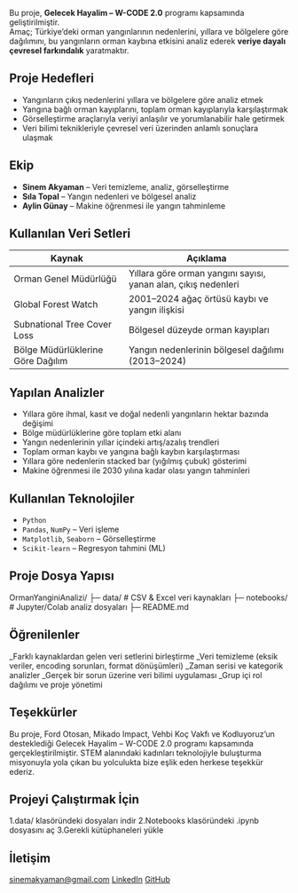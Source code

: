 
Bu proje, **Gelecek Hayalim – W-CODE 2.0** programı kapsamında geliştirilmiştir.  
Amaç; Türkiye’deki orman yangınlarının nedenlerini, yıllara ve bölgelere göre dağılımını, bu yangınların orman kaybına etkisini analiz ederek **veriye dayalı çevresel farkındalık** yaratmaktır.

## Proje Hedefleri

- Yangınların çıkış nedenlerini yıllara ve bölgelere göre analiz etmek  
- Yangına bağlı orman kayıplarını, toplam orman kayıplarıyla karşılaştırmak  
- Görselleştirme araçlarıyla veriyi anlaşılır ve yorumlanabilir hale getirmek  
- Veri bilimi teknikleriyle çevresel veri üzerinden anlamlı sonuçlara ulaşmak  

## Ekip

- **Sinem Akyaman** – Veri temizleme, analiz, görselleştirme  
- **Sıla Topal** – Yangın nedenleri ve bölgesel analiz  
- **Aylin Günay** – Makine öğrenmesi ile yangın tahminleme  

##  Kullanılan Veri Setleri

| Kaynak | Açıklama |
|--------|---------|
| Orman Genel Müdürlüğü | Yıllara göre orman yangını sayısı, yanan alan, çıkış nedenleri |
| Global Forest Watch | 2001–2024 ağaç örtüsü kaybı ve yangın ilişkisi |
| Subnational Tree Cover Loss | Bölgesel düzeyde orman kayıpları |
| Bölge Müdürlüklerine Göre Dağılım | Yangın nedenlerinin bölgesel dağılımı (2013–2024) |

## Yapılan Analizler

- Yıllara göre ihmal, kasıt ve doğal nedenli yangınların hektar bazında değişimi
- Bölge müdürlüklerine göre toplam etki alanı
- Yangın nedenlerinin yıllar içindeki artış/azalış trendleri
- Toplam orman kaybı ve yangına bağlı kaybın karşılaştırması
- Yıllara göre nedenlerin stacked bar (yığılmış çubuk) gösterimi
- Makine öğrenmesi ile 2030 yılına kadar olası yangın tahminleri

## Kullanılan Teknolojiler

- `Python`
- `Pandas`, `NumPy` – Veri işleme
- `Matplotlib`, `Seaborn` – Görselleştirme
- `Scikit-learn` – Regresyon tahmini (ML)

## Proje Dosya Yapısı

 OrmanYanginiAnalizi/
├─ data/                # CSV & Excel veri kaynakları
├─ notebooks/           # Jupyter/Colab analiz dosyaları
├─ README.md

 ## Öğrenilenler
_Farklı kaynaklardan gelen veri setlerini birleştirme
_Veri temizleme (eksik veriler, encoding sorunları, format dönüşümleri)
_Zaman serisi ve kategorik analizler
_Gerçek bir sorun üzerine veri bilimi uygulaması
_Grup içi rol dağılımı ve proje yönetimi

## Teşekkürler
Bu proje, Ford Otosan, Mikado Impact, Vehbi Koç Vakfı ve Kodluyoruz’un desteklediği Gelecek Hayalim – W-CODE 2.0 programı kapsamında gerçekleştirilmiştir.
STEM alanındaki kadınları teknolojiyle buluşturma misyonuyla yola çıkan bu yolculukta bize eşlik eden herkese teşekkür ederiz.

## Projeyi Çalıştırmak İçin
1.data/ klasöründeki dosyaları indir
2.Notebooks klasöründeki .ipynb dosyasını aç
3.Gerekli kütüphaneleri yükle


## İletişim
sinemakyaman@gmail.com
[LinkedIn](www.linkedin.com/in/sinemakyaman)
[GitHub](https://github.com/Sinemakyaman)

